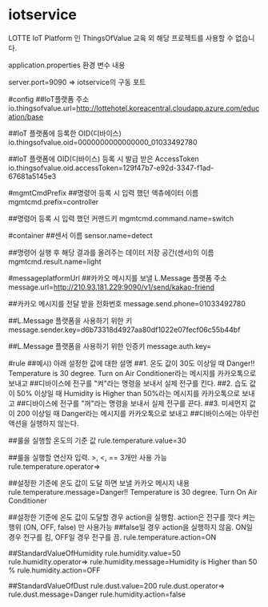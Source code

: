 # iotservice
LOTTE IoT Platform 인 ThingsOfValue 교육 외 해당 프로젝트를 사용할 수 없습니다.

application.properties 환경 변수 내용

server.port=9090 => iotservice의 구동 포트


#config
##IoT플랫폼 주소
io.thingsofvalue.url=http://lottehotel.koreacentral.cloudapp.azure.com/education/base

##IoT 플랫폼에 등록한 OID(디바이스)
io.thingsofvalue.oid=0000000000000000_01033492780     

##IoT 플랫폼에 OID(디바이스) 등록 시 발급 받은 AccessToken
io.thingsofvalue.oid.accessToken=129f47b7-e92d-3347-f1ad-67681a5145e3

#mgmtCmdPrefix
##명령어 등록 시 입력 했던 액츄에이터 이름
mgmtcmd.prefix=controller

##명령어 등록 시 입력 했던 커맨드키
mgmtcmd.command.name=switch

#container
##센서 이름
sensor.name=detect

##명령어 실행 후 해당 결과를 올려주는 데이터 저장 공간(센서)의 이름
mgmtcmd.result.name=light


#messageplatformUrl
##카카오 메시지를 보낼 L.Message 플랫폼 주소
message.url=http://210.93.181.229:9090/v1/send/kakao-friend

##카카오 메시지를 전달 받을 전화번호
message.send.phone=01033492780

##L.Message 플랫폼을 사용하기 위한 키
message.sender.key=d6b73318d4927aa80df1022e07fecf06c55b44bf

##L.Message 플랫폼을 사용하기 위한 인증키
message.auth.key=

#rule
##예시) 아래 설정한 값에 대한 설명
##1. 온도 값이 30도 이상일 때 Danger!! Temperature is 30 degree. Turn on Air Conditioner라는 메시지를 카카오톡으로 보내고
##디바이스에 전구를 "켜"라는 명령을 보내서 실제 전구를 킨다.
##2. 습도 값이 50% 이상일 때 Humidity is Higher than 50%라는 메시지를 카카오톡으로 보내고
##디바이스에 전구를 "꺼"라는 명령을 보내서 실제 전구를 끈다.
##3. 미세먼지 값이 200 이상일 때 Danger라는 메시지를 카카오톡으로 보내고
##디바이스에는 아무런 액션을 실행하지 않는다.

##룰을 실행할 온도의 기준 값
rule.temperature.value=30 

##룰을 실행할 연산자 입력.   >, <, ==   3개만 사용 가능
rule.temperature.operator=>

##설정한 기준에 온도 값이 도달 하면 보낼 카카오 메시지 내용
rule.temperature.message=Danger!! Temperature is 30 degree. Turn On Air Conditioner

##설정한 기준에 온도 값이 도달할 경우 action을 실행함. action은 전구를 껏다 켜는 행위 (ON, OFF, false) 만 사용가능
##false일 경우 action을 실행하지 않음. ON일 경우 전구를 킴, OFF일 경우 전구를 끔.
rule.temperature.action=ON


##StandardValueOfHumidity
rule.humidity.value=50
rule.humidity.operator=>
rule.humidity.message=Humidity is Higher than 50 %
rule.humidity.action=OFF

##StandardValueOfDust
rule.dust.value=200
rule.dust.operator=>
rule.dust.message=Danger
rule.humidity.action=false
